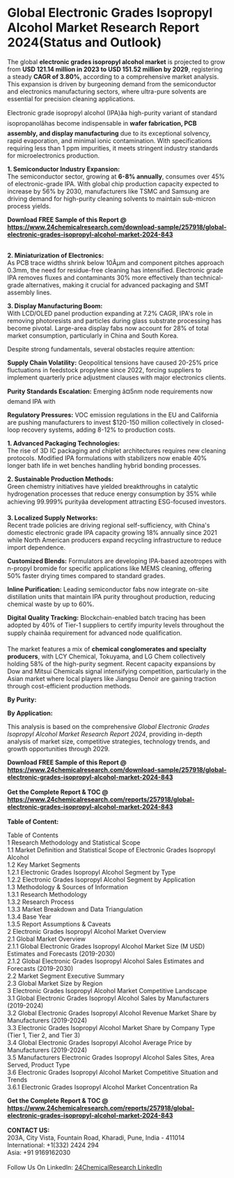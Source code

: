 <h1>Global Electronic Grades Isopropyl Alcohol Market Research Report 2024(Status and Outlook)</h1><p>The global <strong>electronic grades isopropyl alcohol market</strong> is projected to grow from <strong>USD 121.14 million in 2023 to USD 151.52 million by 2029</strong>, registering a steady <strong>CAGR of 3.80%</strong>, according to a comprehensive market analysis. This expansion is driven by burgeoning demand from the semiconductor and electronics manufacturing sectors, where ultra-pure solvents are essential for precision cleaning applications.</p><p>Electronic grade isopropyl alcohol (IPA)âa high-purity variant of standard isopropanolâhas become indispensable in <strong>wafer fabrication, PCB assembly, and display manufacturing</strong> due to its exceptional solvency, rapid evaporation, and minimal ionic contamination. With specifications requiring less than 1 ppm impurities, it meets stringent industry standards for microelectronics production.</p><p><strong>1. Semiconductor Industry Expansion:</strong><br>
The semiconductor sector, growing at <strong>6-8% annually</strong>, consumes over 45% of electronic-grade IPA. With global chip production capacity expected to increase by 56% by 2030, manufacturers like TSMC and Samsung are driving demand for high-purity cleaning solvents to maintain sub-micron process yields.</p><div><b>Download FREE Sample of this Report @ 
            <a href="https://www.24chemicalresearch.com/download-sample/257918/global-electronic-grades-isopropyl-alcohol-market-2024-843">
            https://www.24chemicalresearch.com/download-sample/257918/global-electronic-grades-isopropyl-alcohol-market-2024-843</a></b></div><br><p><strong>2. Miniaturization of Electronics:</strong><br>
As PCB trace widths shrink below 10Âµm and component pitches approach 0.3mm, the need for residue-free cleaning has intensified. Electronic grade IPA removes fluxes and contaminants 30% more effectively than technical-grade alternatives, making it crucial for advanced packaging and SMT assembly lines.</p><p><strong>3. Display Manufacturing Boom:</strong><br>
With LCD/OLED panel production expanding at 7.2% CAGR, IPA's role in removing photoresists and particles during glass substrate processing has become pivotal. Large-area display fabs now account for 28% of total market consumption, particularly in China and South Korea.</p><p>Despite strong fundamentals, several obstacles require attention:</p><p><strong>Supply Chain Volatility:</strong> Geopolitical tensions have caused 20-25% price fluctuations in feedstock propylene since 2022, forcing suppliers to implement quarterly price adjustment clauses with major electronics clients.</p><p><strong>Purity Standards Escalation:</strong> Emerging â¤5nm node requirements now demand IPA with 
	</p><p><strong>Regulatory Pressures:</strong> VOC emission regulations in the EU and California are pushing manufacturers to invest $120-150 million collectively in closed-loop recovery systems, adding 8-12% to production costs.</p><p><strong>1. Advanced Packaging Technologies:</strong><br>
The rise of 3D IC packaging and chiplet architectures requires new cleaning protocols. Modified IPA formulations with stabilizers now enable 40% longer bath life in wet benches handling hybrid bonding processes.</p><p><strong>2. Sustainable Production Methods:</strong><br>
Green chemistry initiatives have yielded breakthroughs in catalytic hydrogenation processes that reduce energy consumption by 35% while achieving 99.999% purityâa development attracting ESG-focused investors.</p><p><strong>3. Localized Supply Networks:</strong><br>
Recent trade policies are driving regional self-sufficiency, with China's domestic electronic grade IPA capacity growing 18% annually since 2021 while North American producers expand recycling infrastructure to reduce import dependence.</p><p><strong>Customized Blends:</strong> Formulators are developing IPA-based azeotropes with n-propyl bromide for specific applications like MEMS cleaning, offering 50% faster drying times compared to standard grades.</p><p><strong>Inline Purification:</strong> Leading semiconductor fabs now integrate on-site distillation units that maintain IPA purity throughout production, reducing chemical waste by up to 60%.</p><p><strong>Digital Quality Tracking:</strong> Blockchain-enabled batch tracing has been adopted by 40% of Tier-1 suppliers to certify impurity levels throughout the supply chainâa requirement for advanced node qualification.</p><p>The market features a mix of <strong>chemical conglomerates and specialty producers</strong>, with LCY Chemical, Tokuyama, and LG Chem collectively holding 58% of the high-purity segment. Recent capacity expansions by Dow and Mitsui Chemicals signal intensifying competition, particularly in the Asian market where local players like Jiangsu Denoir are gaining traction through cost-efficient production methods.</p><p><strong>By Purity:</strong></p><p><strong>By Application:</strong></p><p>This analysis is based on the comprehensive <em>Global Electronic Grades Isopropyl Alcohol Market Research Report 2024</em>, providing in-depth analysis of market size, competitive strategies, technology trends, and growth opportunities through 2029.</p><div><b>Download FREE Sample of this Report @ 
            <a href="https://www.24chemicalresearch.com/download-sample/257918/global-electronic-grades-isopropyl-alcohol-market-2024-843">
            https://www.24chemicalresearch.com/download-sample/257918/global-electronic-grades-isopropyl-alcohol-market-2024-843</a></b></div><br><div><b>Get the Complete Report & TOC @ 
            <a href="https://www.24chemicalresearch.com/reports/257918/global-electronic-grades-isopropyl-alcohol-market-2024-843">
            https://www.24chemicalresearch.com/reports/257918/global-electronic-grades-isopropyl-alcohol-market-2024-843</a></b></div><br>
            <b>Table of Content:</b><p>Table of Contents<br />
1 Research Methodology and Statistical Scope<br />
1.1 Market Definition and Statistical Scope of Electronic Grades Isopropyl Alcohol<br />
1.2 Key Market Segments<br />
1.2.1 Electronic Grades Isopropyl Alcohol Segment by Type<br />
1.2.2 Electronic Grades Isopropyl Alcohol Segment by Application<br />
1.3 Methodology & Sources of Information<br />
1.3.1 Research Methodology<br />
1.3.2 Research Process<br />
1.3.3 Market Breakdown and Data Triangulation<br />
1.3.4 Base Year<br />
1.3.5 Report Assumptions & Caveats<br />
2 Electronic Grades Isopropyl Alcohol Market Overview<br />
2.1 Global Market Overview<br />
2.1.1 Global Electronic Grades Isopropyl Alcohol Market Size (M USD) Estimates and Forecasts (2019-2030)<br />
2.1.2 Global Electronic Grades Isopropyl Alcohol Sales Estimates and Forecasts (2019-2030)<br />
2.2 Market Segment Executive Summary<br />
2.3 Global Market Size by Region<br />
3 Electronic Grades Isopropyl Alcohol Market Competitive Landscape<br />
3.1 Global Electronic Grades Isopropyl Alcohol Sales by Manufacturers (2019-2024)<br />
3.2 Global Electronic Grades Isopropyl Alcohol Revenue Market Share by Manufacturers (2019-2024)<br />
3.3 Electronic Grades Isopropyl Alcohol Market Share by Company Type (Tier 1, Tier 2, and Tier 3)<br />
3.4 Global Electronic Grades Isopropyl Alcohol Average Price by Manufacturers (2019-2024)<br />
3.5 Manufacturers Electronic Grades Isopropyl Alcohol Sales Sites, Area Served, Product Type<br />
3.6 Electronic Grades Isopropyl Alcohol Market Competitive Situation and Trends<br />
3.6.1 Electronic Grades Isopropyl Alcohol Market Concentration Ra</p><div><b>Get the Complete Report & TOC @ 
            <a href="https://www.24chemicalresearch.com/reports/257918/global-electronic-grades-isopropyl-alcohol-market-2024-843">
            https://www.24chemicalresearch.com/reports/257918/global-electronic-grades-isopropyl-alcohol-market-2024-843</a></b></div><br><b>CONTACT US:</b><br>
            203A, City Vista, Fountain Road, Kharadi, Pune, India - 411014<br>
            International: +1(332) 2424 294<br>
            Asia: +91 9169162030 <br><br>
            Follow Us On LinkedIn: <a href="https://www.linkedin.com/company/24chemicalresearch/">24ChemicalResearch LinkedIn</a>